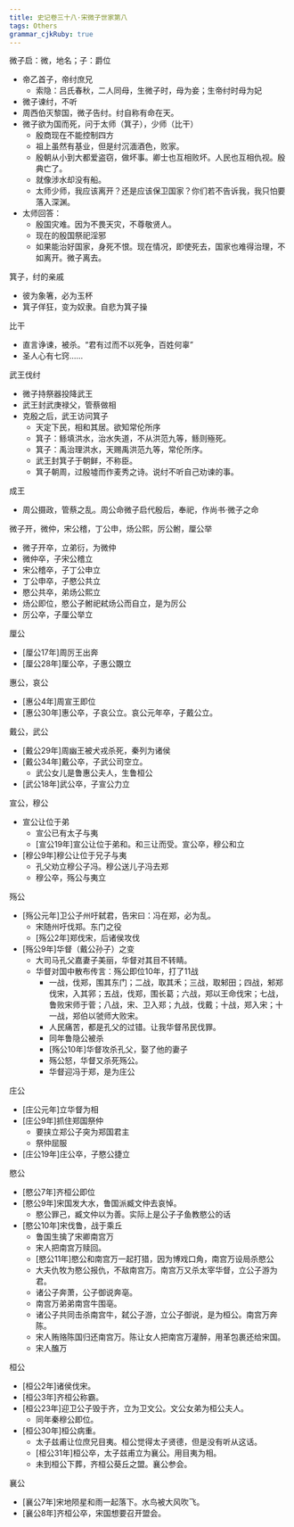 ```yaml
---
title: 史记卷三十八·宋微子世家第八
tags: Others
grammar_cjkRuby: true
---
```

微子启：微，地名；子：爵位
* 帝乙首子，帝纣庶兄
	* 索隐：吕氏春秋，二人同母，生微子时，母为妾；生帝纣时母为妃
* 微子谏纣，不听
* 周西伯灭黎国，微子告纣。纣自称有命在天。
* 微子欲为国而死，问于太师（箕子），少师（比干）
	* 殷商现在不能控制四方
	* 祖上虽然有基业，但是纣沉湎酒色，败家。
	* 殷朝从小到大都爱盗窃，做坏事。卿士也互相败坏。人民也互相仇视。殷典亡了。
	* 就像涉水却没有船。
	* 太师少师，我应该离开？还是应该保卫国家？你们若不告诉我，我只怕要落入深渊。
* 太师回答：
	* 殷国灾难。因为不畏天灾，不尊敬贤人。
	* 现在的殷国祭祀淫邪
	* 如果能治好国家，身死不恨。现在情况，即使死去，国家也难得治理，不如离开。微子离去。

箕子，纣的亲戚
* 彼为象箸，必为玉杯
* 箕子佯狂，变为奴隶。自悲为箕子操

比干
* 直言诤谏，被杀。“君有过而不以死争，百姓何辜”
* 圣人心有七窍……

武王伐纣
* 微子持祭器投降武王
* 武王封武庚禄父，管蔡做相
* 克殷之后，武王访问箕子
	* 天定下民，相和其居。欲知常伦所序
	* 箕子：鲧填洪水，治水失道，不从洪范九等，鲧则殛死。
	* 箕子：禹治理洪水，天赐禹洪范九等，常伦所序。
	* 武王封箕子于朝鲜，不称臣。
	* 箕子朝周，过殷墟而作麦秀之诗。说纣不听自己劝谏的事。

成王
* 周公摄政，管蔡之乱。周公命微子启代殷后，奉祀，作尚书·微子之命

微子开，微仲，宋公稽，丁公申，炀公熙，厉公鲋，厘公举
* 微子开卒，立弟衍，为微仲
* 微仲卒，子宋公稽立
* 宋公稽卒，子丁公申立
* 丁公申卒，子愍公共立
* 愍公共卒，弟炀公熙立
* 炀公即位，愍公子鲋祀弒炀公而自立，是为厉公
* 厉公卒，子厘公举立

厘公
* [厘公17年]周厉王出奔
* [厘公28年]厘公卒，子惠公覵立

惠公，哀公
* [惠公4年]周宣王即位
* [惠公30年]惠公卒，子哀公立。哀公元年卒，子戴公立。

戴公，武公
* [戴公29年]周幽王被犬戎杀死，秦列为诸侯
* [戴公34年]戴公卒，子武公司空立。
	* 武公女儿是鲁惠公夫人，生鲁桓公
* [武公18年]武公卒，子宣公力立

宣公，穆公
* 宣公让位于弟
	* 宣公已有太子与夷
	* [宣公19年]宣公让位于弟和。和三让而受。宣公卒，穆公和立
* [穆公9年]穆公让位于兄子与夷
	* 孔父劝立穆公子冯。穆公送儿子冯去郑
	* 穆公卒，殇公与夷立

殇公
* [殇公元年]卫公子州吁弑君，告宋曰：冯在郑，必为乱。
	* 宋随州吁伐郑。东门之役
	* [殇公2年]郑伐宋，后诸侯攻伐
* [殇公9年]华督（戴公孙子）之变
	* 大司马孔父嘉妻子美丽，华督对其目不转睛。
	* 华督对国中散布传言：殇公即位10年，打了11战
		* 一战，伐郑，围其东门；二战，取其禾；三战，取邾田；四战，邾郑伐宋，入其郛；五战，伐郑，围长葛；六战，郑以王命伐宋；七战，鲁败宋师于菅；八战，宋、卫入郑；九战，伐戴；十战，郑入宋；十一战，郑伯以虢师大败宋。
		* 人民痛苦，都是孔父的过错。让我华督吊民伐罪。
		* 同年鲁隐公被杀
		* [殇公10年]华督攻杀孔父，娶了他的妻子
		* 殇公怒，华督又杀死殇公。
		* 华督迎冯于郑，是为庄公

庄公
* [庄公元年]立华督为相
* [庄公9年]抓住郑国祭仲
	* 要挟立郑公子突为郑国君主
	* 祭仲屈服
* [庄公19年]庄公卒，子愍公捷立

愍公
* [愍公7年]齐桓公即位
* [愍公9年]宋国发大水，鲁国派臧文仲去哀悼。
	* 愍公罪己，臧文仲以为善。实际上是公子子鱼教愍公的话
* [愍公10年]宋伐鲁，战于乘丘
	* 鲁国生擒了宋卿南宫万
	* 宋人把南宫万赎回。
	* [愍公11年]愍公和南宫万一起打猎，因为博戏口角，南宫万设局杀愍公
	* 大夫仇牧为愍公报仇，不敌南宫万。南宫万又杀太宰华督，立公子游为君。
	* 诸公子奔萧，公子御说奔亳。
	* 南宫万弟弟南宫牛围亳。
	* 诸公子共同击杀南宫牛，弑公子游，立公子御说，是为桓公。南宫万奔陈。
	* 宋人贿赂陈国归还南宫万。陈让女人把南宫万灌醉，用革包裹还给宋国。
	* 宋人醢万

桓公
* [桓公2年]诸侯伐宋。
* [桓公3年]齐桓公称霸。
* [桓公23年]迎卫公子毁于齐，立为卫文公。文公女弟为桓公夫人。
	* 同年秦穆公即位。
* [桓公30年]桓公病重。
	* 太子兹甫让位庶兄目夷。桓公觉得太子贤德，但是没有听从这话。
	* [桓公31年]桓公卒，太子兹甫立为襄公。用目夷为相。
	* 未到桓公下葬，齐桓公葵丘之盟。襄公参会。

襄公
* [襄公7年]宋地陨星和雨一起落下。水鸟被大风吹飞。
* [襄公8年]齐桓公卒，宋国想要召开盟会。
